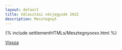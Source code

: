 ```yaml
---
layout: default
title: Választási névjegyzék 2022
description: Mesztegnyő
---
```


{% include settlementHTMLs/Mesztegnyooxx.html %}

[Vissza](../)